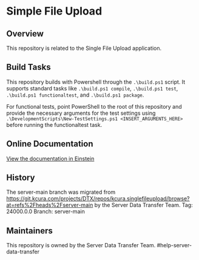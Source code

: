 # Simple File Upload

## Overview

This repository is related to the Single File Upload application.

## Build Tasks

This repository builds with Powershell through the `.\build.ps1` script. 
It supports standard tasks like `.\build.ps1 compile`, `.\build.ps1 test`, `.\build.ps1 functionaltest`, and `.\build.ps1 package`.

For functional tests, point PowerShell to the root of this repository and provide the necessary arguments for the test settings using `.\DevelopmentScripts\New-TestSettings.ps1 <INSERT_ARGUMENTS_HERE>` before running the functionaltest task.

## Online Documentation

[View the documentation in Einstein](https://einstein.kcura.com/display/DV/Single+File+Upload+Application+Considerations)

## History  

The server-main branch was migrated from https://git.kcura.com/projects/DTX/repos/kcura.singlefileupload/browse?at=refs%2Fheads%2Fserver-main by the Server Data Transfer Team.
Tag: 24000.0.0
Branch: server-main

## Maintainers

This repository is owned by the Server Data Transfer Team.
#help-server-data-transfer